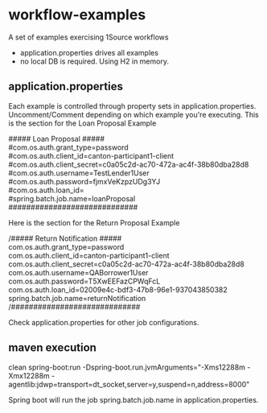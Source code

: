 # workflow-examples

A set of examples exercising 1Source workflows

- application.properties drives all examples
- no local DB is required. Using H2 in memory.

## application.properties

Each example is controlled through property sets in application.properties. Uncomment/Comment depending on which example you're executing. This is the section for the Loan Proposal Example

\##### Loan Proposal #####  
\#com.os.auth.grant_type=password  
\#com.os.auth.client_id=canton-participant1-client  
\#com.os.auth.client_secret=c0a05c2d-ac70-472a-ac4f-38b80dba28d8  
\#com.os.auth.username=TestLender1User  
\#com.os.auth.password=fjmxVeKzpzUDg3YJ  
\#com.os.auth.loan_id=  
\#spring.batch.job.name=loanProposal  
\#############################  

Here is the section for the Return Proposal Example

/##### Return Notification #####  
com.os.auth.grant_type=password  
com.os.auth.client_id=canton-participant1-client  
com.os.auth.client_secret=c0a05c2d-ac70-472a-ac4f-38b80dba28d8  
com.os.auth.username=QABorrower1User  
com.os.auth.password=T5XwEEFazCPWqFcL  
com.os.auth.loan_id=02009e4c-bdf3-47b8-96e1-937043850382  
spring.batch.job.name=returnNotification  
/#############################  

Check application.properties for other job configurations.

## maven execution

clean spring-boot:run -Dspring-boot.run.jvmArguments="-Xms12288m -Xmx12288m -agentlib:jdwp=transport=dt_socket,server=y,suspend=n,address=8000"

Spring boot will run the job spring.batch.job.name in application.properties.